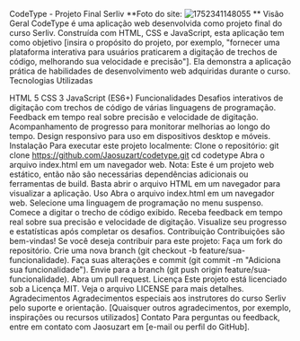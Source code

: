 CodeType - Projeto Final Serliv
**Foto do site: ![1752341148055](https://github.com/user-attachments/assets/8a981d23-d2d6-4a8d-b7dc-699fa565eeaf)
**
Visão Geral
CodeType é uma aplicação web desenvolvida como projeto final do curso Serliv. Construída com HTML, CSS e JavaScript, esta aplicação tem como objetivo [insira o propósito do projeto, por exemplo, "fornecer uma plataforma interativa para usuários praticarem a digitação de trechos de código, melhorando sua velocidade e precisão"]. Ela demonstra a aplicação prática de habilidades de desenvolvimento web adquiridas durante o curso.
Tecnologias Utilizadas

HTML 5
CSS 3
JavaScript (ES6+)
Funcionalidades
Desafios interativos de digitação com trechos de código de várias linguagens de programação.
Feedback em tempo real sobre precisão e velocidade de digitação.
Acompanhamento de progresso para monitorar melhorias ao longo do tempo.
Design responsivo para uso em dispositivos desktop e móveis.
Instalação
Para executar este projeto localmente:
Clone o repositório:
git clone https://github.com/Jaosuzart/codetype.git
cd codetype
Abra o arquivo index.html em um navegador web.
Nota: Este é um projeto web estático, então não são necessárias dependências adicionais ou ferramentas de build. Basta abrir o arquivo HTML em um navegador para visualizar a aplicação.
Uso
Abra o arquivo index.html em um navegador web.
Selecione uma linguagem de programação no menu suspenso.
Comece a digitar o trecho de código exibido.
Receba feedback em tempo real sobre sua precisão e velocidade de digitação.
Visualize seu progresso e estatísticas após completar os desafios.
Contribuição
Contribuições são bem-vindas! Se você deseja contribuir para este projeto:
Faça um fork do repositório.
Crie uma nova branch (git checkout -b feature/sua-funcionalidade).
Faça suas alterações e commit (git commit -m "Adiciona sua funcionalidade").
Envie para a branch (git push origin feature/sua-funcionalidade).
Abra um pull request.
Licença
Este projeto está licenciado sob a Licença MIT. Veja o arquivo LICENSE para mais detalhes.
Agradecimentos
Agradecimentos especiais aos instrutores do curso Serliv pelo suporte e orientação.
[Quaisquer outros agradecimentos, por exemplo, inspirações ou recursos utilizados]
Contato
Para perguntas ou feedback, entre em contato com Jaosuzart em [e-mail ou perfil do GitHub].
